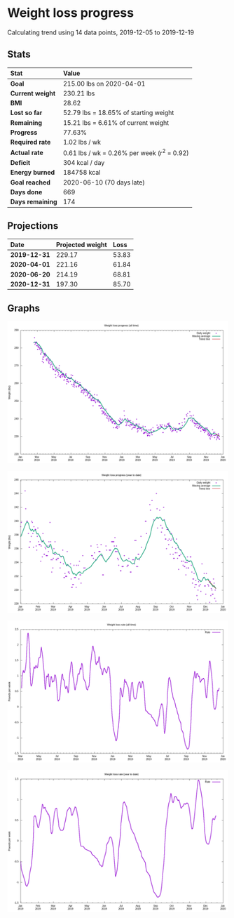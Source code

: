 # Weight loss progress

Calculating trend using 14 data points, 2019-12-05 to 2019-12-19

## Stats

Stat|Value
:-|:-
**Goal**|215.00 lbs on 2020-04-01
**Current weight**|230.21 lbs
**BMI**|28.62
**Lost so far**|52.79 lbs = 18.65% of starting weight
**Remaining**|15.21 lbs =  6.61% of current  weight
**Progress**|77.63%
**Required rate**|1.02 lbs / wk
**Actual rate**|0.61 lbs / wk = 0.26% per week  (r<sup>2</sup> = 0.92)
**Deficit**|304 kcal / day
**Energy burned**|184758 kcal
**Goal reached**|2020-06-10 (70 days late)
**Days done**|669
**Days remaining**|174

## Projections

Date|Projected weight|Loss
:-|:-|:-
**2019-12-31**|229.17|53.83
**2020-04-01**|221.16|61.84
**2020-06-20**|214.19|68.81
**2020-12-31**|197.30|85.70

## Graphs

![](weight-graph-alltime.png)

![](weight-graph-ytd.png)

![](rate-graph-alltime.png)

![](rate-graph-ytd.png)
